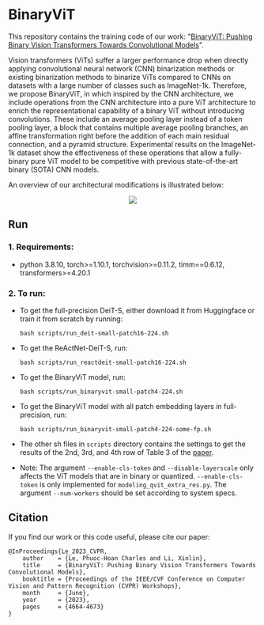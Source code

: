 # BinaryViT
This repository contains the training code of our work: "[BinaryViT: Pushing Binary Vision Transformers Towards Convolutional Models](https://openaccess.thecvf.com/content/CVPR2023W/ECV/html/Le_BinaryViT_Pushing_Binary_Vision_Transformers_Towards_Convolutional_Models_CVPRW_2023_paper.html)".

Vision transformers (ViTs) suffer a larger performance drop when directly applying convolutional neural network (CNN) binarization methods or existing binarization methods to binarize ViTs compared to CNNs on datasets with a large number of classes such as ImageNet-1k. Therefore, we propose BinaryViT, in which inspired by the CNN architecture, we include operations from the CNN architecture into a pure ViT architecture to enrich the representational capability of a binary ViT without introducing convolutions. These include an average pooling layer instead of a token pooling layer, a block that contains multiple average pooling branches, an affine transformation right before the addition of each main residual connection, and a pyramid structure. Experimental results on the ImageNet-1k dataset show the effectiveness of these operations that allow a fully-binary pure ViT model to be competitive with previous state-of-the-art binary (SOTA) CNN models.

An overview of our architectural modifications is illustrated below:
<div align=center>
<img src="https://github.com/Phuoc-Hoan-Le/BinaryViT/blob/main/overview.png"/>
</div>

## Run
### 1. Requirements:
* python 3.8.10, torch>=1.10.1, torchvision>=0.11.2, timm==0.6.12, transformers>=4.20.1
    
### 2. To run:
* To get the full-precision DeiT-S, either download it from Huggingface or train it from scratch by running:
  ```
  bash scripts/run_deit-small-patch16-224.sh
  ```
* To get the ReActNet-DeiT-S, run:
  ```
  bash scripts/run_reactdeit-small-patch16-224.sh
  ```
* To get the BinaryViT model, run:
  ```
  bash scripts/run_binaryvit-small-patch4-224.sh
  ```
* To get the BinaryViT model with all patch embedding layers in full-precision, run:
  ```
  bash scripts/run_binaryvit-small-patch4-224-some-fp.sh
  ```
* The other sh files in `scripts` directory contains the settings to get the results of the 2nd, 3rd, and 4th row of Table 3 of the [paper](https://arxiv.org/abs/2306.16678).

* Note: The argument `--enable-cls-token` and `--disable-layerscale` only affects the ViT models that are in binary or quantized. `--enable-cls-token` is only implemented for `modeling_qvit_extra_res.py`. The argument `--num-workers` should be set according to system specs.

## Citation
If you find our work or this code useful, please cite our paper:
```
@InProceedings{Le_2023_CVPR,
    author    = {Le, Phuoc-Hoan Charles and Li, Xinlin},
    title     = {BinaryViT: Pushing Binary Vision Transformers Towards Convolutional Models},
    booktitle = {Proceedings of the IEEE/CVF Conference on Computer Vision and Pattern Recognition (CVPR) Workshops},
    month     = {June},
    year      = {2023},
    pages     = {4664-4673}
}
```
